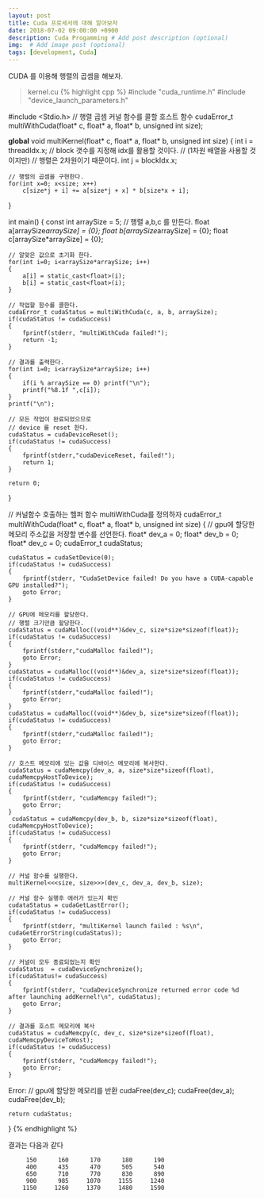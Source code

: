 ```yaml
---
layout: post
title: Cuda 프로세서에 대해 알아보자
date: 2018-07-02 09:00:00 +0900
description: Cuda Progamming # Add post description (optional)
img:  # Add image post (optional)
tags: [development, Cuda]
---
```


CUDA 를 이용해 행렬의 곱셈을 해보자.

> kernel.cu
{% highlight cpp %}
#include "cuda_runtime.h"
#include "device_launch_parameters.h"

#include <Stdio.h>
// 행렬 곱셈 커널 함수를 콜할 호스트 함수
cudaError_t multiWithCuda(float* c, float* a, float* b, unsigned int size);

__global__ void multiKernel(float* c, float* a, float* b, unsigned int size)
{
    int i = threadIdx.x;
    // block 갯수를 지정해 idx를 활용할 것이다.
    // (1차원 배열을 사용할 것이지만)
    // 행렬은 2차원이기 때문이다.
    int j = blockIdx.x;
    
    // 행렬의 곱셈을 구현한다.
    for(int x=0; x<size; x++)
        c[size*j + i] += a[size*j + x] * b[size*x + i];
}

int main()
{
    const int arraySize = 5;
    // 행렬 a,b,c 를 만든다.
    float a[arraySize*arraySize] = {0};
    float b[arraySize*arraySize] = {0};
    float c[arraySize*arraySize] = {0};

    // 알맞은 값으로 초기화 한다.
    for(int i=0; i<arraySize*arraySize; i++)
    {
        a[i] = static_cast<float>(i);
        b[i] = static_cast<float>(i);
    }

    // 작업할 함수를 콜한다.
    cudaError_t cudaStatus = multiWithCuda(c, a, b, arraySize);
    if(cudaStatus != cudaSuccess)
    {
        fprintf(stderr, "multiWithCuda failed!");
        return -1;
    }

    // 결과를 출력한다.
    for(int i=0; i<arraySize*arraySize; i++)
    {
        if(i % arraySize == 0) printf("\n");
        printf("%8.1f ",c[i]);
    }
    printf("\n");

    // 모든 작업이 완료되었으므로
    // device 를 reset 한다.
    cudaStatus = cudaDeviceReset();
    if(cudaStatus != cudaSuccess)
    {
        fprintf(stderr,"cudaDeviceReset, failed!");
        return 1;
    }

    return 0;
}

// 커널함수 호출하는 헬퍼 함수 multiWithCuda를 정의하자
cudaError_t multiWithCuda(float* c, float* a, float* b, unsigned int size)
{
    // gpu에 할당한 메모리 주소값을 저장할 변수를 선언한다.
    float* dev_a = 0;
    float* dev_b = 0;
    float* dev_c = 0;
    cudaError_t cudaStatus;

    cudaStatus = cudaSetDevice(0);
    if(cudaStatus != cudaSuccess)
    {
        fprintf(stderr, "CudaSetDevice failed! Do you have a CUDA-capable GPU installed?");
        goto Error;
    }

    // GPU에 메모리를 할당한다.
    // 행렬 크기만큼 할당한다.
    cudaStatus = cudaMalloc((void**)&dev_c, size*size*sizeof(float));
    if(cudaStatus != cudaSuccess)
    {
        fprintf(stderr,"cudaMalloc failed!");
        goto Error;
    }
    cudaStatus = cudaMalloc((void**)&dev_a, size*size*sizeof(float));
    if(cudaStatus != cudaSuccess)
    {
        fprintf(stderr,"cudaMalloc failed!");
        goto Error;
    }
    cudaStatus = cudaMalloc((void**)&dev_b, size*size*sizeof(float));
    if(cudaStatus != cudaSuccess)
    {
        fprintf(stderr,"cudaMalloc failed!");
        goto Error;
    }

    // 호스트 메모리에 있는 값을 디바이스 메모리에 복사한다.
    cudaStatus = cudaMemcpy(dev_a, a, size*size*sizeof(float), cudaMemcpyHostToDevice);
    if(cudaStatus != cudaSuccess)
    {
        fprintf(stderr, "cudaMemcpy failed!");
        goto Error;
    }
     cudaStatus = cudaMemcpy(dev_b, b, size*size*sizeof(float), cudaMemcpyHostToDevice);
    if(cudaStatus != cudaSuccess)
    {
        fprintf(stderr, "cudaMemcpy failed!");
        goto Error;
    }

    // 커널 함수를 실행한다.
    multiKernel<<<size, size>>>(dev_c, dev_a, dev_b, size);

    // 커널 함수 실행후 에러가 있는지 확인
    cudataStatus = cudaGetLastError();
    if(cudaStatus != cudaSuccess)
    {
        fprintf(stderr, "multiKernel launch failed : %s\n", cudaGetErrorString(cudaStatus));
        goto Error;
    }

    // 커널이 모두 종료되었는지 확인
    cudaStatus  = cudaDeviceSynchronize();
    if(cudaStatus!= cudaSuccess)
    {
        fprintf(stderr, "cudaDeviceSynchronize returned error code %d after launching addKernel!\n", cudaStatus);
        goto Error;
    }

    // 결과를 호스트 메모리에 복사
    cudaStatus = cudaMemcpy(c, dev_c, size*size*sizeof(float), cudaMemcpyDeviceToHost);
    if(cudaStatus != cudaSuccess)
    {
        fprintf(stderr, "cudaMemcpy failed!");
        goto Error;
    }

Error:
// gpu에 할당한 메모리를 반환
    cudaFree(dev_c);
    cudaFree(dev_a);
    cudaFree(dev_b);

    return cudaStatus;
}
{% endhighlight %}

결과는 다음과 같다  
```
     150      160      170      180      190  
     400      435      470      505      540  
     650      710      770      830      890  
     900      985     1070     1155     1240  
    1150     1260     1370     1480     1590
```